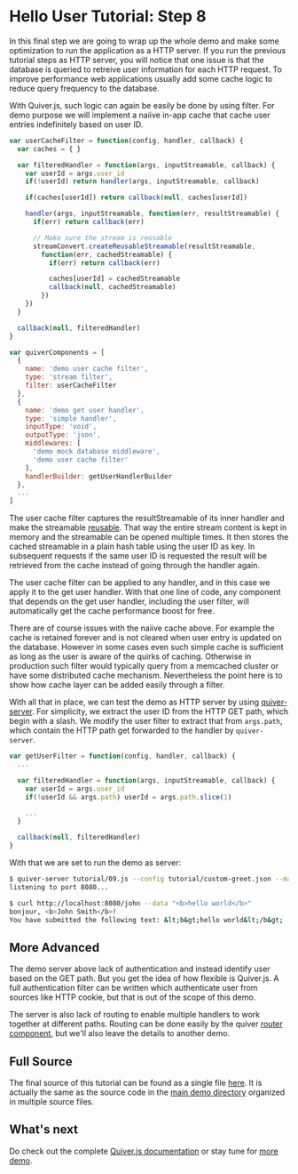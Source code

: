 
Hello User Tutorial: Step 8
===========================

In this final step we are going to wrap up the whole demo and make some optimization to run the application as a HTTP server. If you run the previous tutorial steps as HTTP server, you will notice that one issue is that the database is queried to retreive user information for each HTTP request. To improve performance web applications usually add some cache logic to reduce query frequency to the database.

With Quiver.js, such logic can again be easily be done by using filter. For demo purpose we will implement a naiive in-app cache that cache user entries indefinitely based on user ID.

```javascript
var userCacheFilter = function(config, handler, callback) {
  var caches = { }

  var filteredHandler = function(args, inputStreamable, callback) {
    var userId = args.user_id
    if(!userId) return handler(args, inputStreamable, callback)

    if(caches[userId]) return callback(null, caches[userId])

    handler(args, inputStreamable, function(err, resultStreamable) {
      if(err) return callback(err)

      // Make sure the stream is reusable
      streamConvert.createReusableStreamable(resultStreamable, 
        function(err, cachedStreamable) {
          if(err) return callback(err)

          caches[userId] = cachedStreamable
          callback(null, cachedStreamable)
        })
    })
  }

  callback(null, filteredHandler)
}

var quiverComponents = [
  {
    name: 'demo user cache filter',
    type: 'stream filter',
    filter: userCacheFilter
  },
  {
    name: 'demo get user handler',
    type: 'simple handler',
    inputType: 'void',
    outputType: 'json',
    middlewares: [
      'demo mock database middleware',
      'demo user cache filter'
    ],
    handlerBuilder: getUserHandlerBuilder
  },
  ...
]
```

The user cache filter captures the resultStreamable of its inner handler and make the streamable [reusable](https://github.com/quiverjs/doc/blob/master/core/02-streamable.md). That way the entire stream content is kept in memory and the streamable can be opened multiple times. It then stores the cached streamable in a plain hash table using the user ID as key. In subsequent requests if the same user ID is requested the result will be retrieved from the cache instead of going through the handler again.

The user cache filter can be applied to any handler, and in this case we apply it to the get user handler. With that one line of code, any component that depends on the get user handler, including the user filter, will automatically get the cache performance boost for free.

There are of course issues with the naiive cache above. For example the cache is retained forever and is not cleared when user entry is updated on the database. However in some cases even such simple cache is sufficient as long as the user is aware of the quirks of caching. Otherwise in production such filter would typically query from a memcached cluster or have some distributed cache mechanism. Nevertheless the point here is to show how cache layer can be added easily through a filter.

With all that in place, we can test the demo as HTTP server by using [quiver-server](https://github.com/quiverjs/server). For simplicity, we extract the user ID from the HTTP GET path, which begin with a slash. We modify the user filter to extract that from `args.path`, which contain the HTTP path get forwarded to the handler by `quiver-server`.

```javascript
var getUserFilter = function(config, handler, callback) {
  ...

  var filteredHandler = function(args, inputStreamable, callback) {
    var userId = args.user_id
    if(!userId && args.path) userId = args.path.slice(1)

    ...
  }

  callback(null, filteredHandler)
}
```

With that we are set to run the demo as server:

```bash
$ quiver-server tutorial/09.js --config tutorial/custom-greet.json --main 'demo hello handler'
listening to port 8080...

$ curl http://localhost:8080/john --data "<b>hello world</b>"
bonjour, <b>John Smith</b>!
You have submitted the following text: &lt;b&gt;hello world&lt;/b&gt;
```

## More Advanced

The demo server above lack of authentication and instead identify user based on the GET path. But you get the idea of how flexible is Quiver.js. A full authentication filter can be written which authenticate user from sources like HTTP cookie, but that is out of the scope of this demo.

The server is also lack of routing to enable multiple handlers to work together at different paths. Routing can be done easily by the quiver [router component](https://github.com/quiverjs/doc/blob/master/core/08-component.md#router), but we'll also leave the details to another demo.

## Full Source

The final source of this tutorial can be found as a single file [here](09.js). It is actually the same as the source code in the [main demo directory](../component) organized in multiple source files.

## What's next

Do check out the complete [Quiver.js documentation](https://github.com/quiverjs/doc) or stay tune for [more demo](../..).